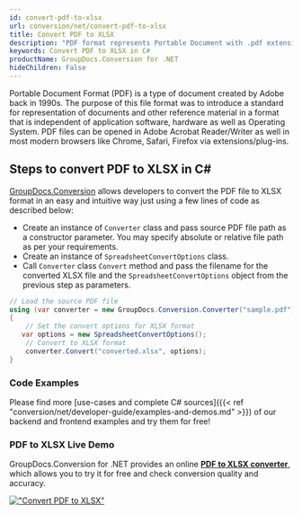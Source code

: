 ```yaml
---
id: convert-pdf-to-xlsx
url: conversion/net/convert-pdf-to-xlsx
title: Convert PDF to XLSX
description: "PDF format represents Portable Document with .pdf extension. Learn how to convert PDF to XLSX file programmatically in C# language using GroupDocs.Conversion for .NET library."
keywords: Convert PDF to XLSX in C#
productName: GroupDocs.Conversion for .NET
hideChildren: False
---
```


Portable Document Format (PDF) is a type of document created by Adobe back in 1990s. The purpose of this file format was to introduce a standard for representation of documents and other reference material in a format that is independent of application software, hardware as well as Operating System. PDF files can be opened in Adobe Acrobat Reader/Writer as well in most modern browsers like Chrome, Safari, Firefox via extensions/plug-ins.

## Steps to convert PDF to XLSX in C#

[GroupDocs.Conversion](https://products.groupdocs.com/conversion/net) allows developers to convert the PDF file to XLSX format in an easy and intuitive way just using a few lines of code as described below:

* Create an instance of `Converter` class and pass source PDF file path as a constructor parameter. You may specify absolute or relative file path as per your requirements. 
* Create an instance of `SpreadsheetConvertOptions` class.
* Call `Converter` class `Convert` method and pass the filename for the converted XLSX file and the `SpreadsheetConvertOptions` object from the previous step as parameters.

```csharp
// Load the source PDF file
using (var converter = new GroupDocs.Conversion.Converter("sample.pdf"))
{
    // Set the convert options for XLSX format
   var options = new SpreadsheetConvertOptions();
    // Convert to XLSX format
    converter.Convert("converted.xlsx", options);
}
```

### Code Examples

Please find more [use-cases and complete C# sources]({{< ref "conversion/net/developer-guide/examples-and-demos.md" >}}) of our backend and frontend examples and try them for free!

### PDF to XLSX Live Demo

GroupDocs.Conversion for .NET provides an online [**PDF to XLSX converter**](https://products.groupdocs.app/conversion/pdf-to-xlsx), which allows you to try it for free and check conversion quality and accuracy.

[!["Convert PDF to XLSX"](conversion/net/images/convert-to-xlsx/convert-pdf-to-xlsx.png)](https://products.groupdocs.app/conversion/pdf-to-xlsx)